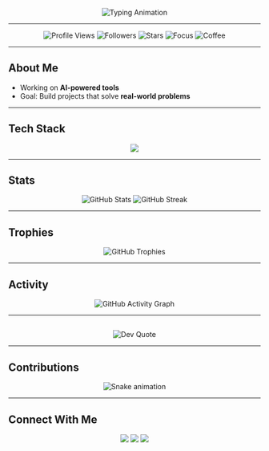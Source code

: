 <!-- Typing Animation Header -->
<p align="center">
  <img src="https://readme-typing-svg.herokuapp.com?font=Fira+Code&size=28&duration=3000&pause=1000&color=70A5FD&center=true&vCenter=true&width=600&lines=Amirabbas;" alt="Typing Animation" />
</p>

---

<!-- Profile Views & Badges -->
<p align="center">
  <img src="https://komarev.com/ghpvc/?username=amirabbas-gash&label=Profile%20Views&color=70A5FD&style=flat-square" alt="Profile Views" />
  <img src="https://img.shields.io/github/followers/amirabbas-gash?color=70A5FD&label=Followers&style=flat-square" alt="Followers" />
  <img src="https://img.shields.io/github/stars/amirabbas-gash?color=70A5FD&label=Stars&style=flat-square" alt="Stars" />
  <img src="https://img.shields.io/badge/Focus-Machine%20Learning-70A5FD?style=flat-square" alt="Focus" />
  <img src="https://img.shields.io/badge/Loves-Coffee-70A5FD?style=flat-square" alt="Coffee" />
</p>

---

##  About Me
- Working on **AI-powered tools**
-  Goal: Build projects that solve **real-world problems**

---

## Tech Stack
<p align="center">
  <img src="https://skillicons.dev/icons?i=python,pytorch,tensorflow,js,html,css,fastapi,streamlit,docker,mongodb,mysql,git" />
</p>

---

## Stats
<p align="center">
  <img src="https://github-readme-stats.vercel.app/api?username=amirabbas-gash&show_icons=true&theme=tokyonight&hide_border=true" alt="GitHub Stats" />
  <img src="https://github-readme-streak-stats.herokuapp.com/?user=amirabbas-gash&theme=tokyonight&hide_border=true" alt="GitHub Streak" />
</p>

---

## Trophies
<p align="center">
  <img src="https://github-profile-trophy.vercel.app/?username=amirabbas-gash&theme=tokyonight&no-frame=true&margin-w=5&row=1&column=7" alt="GitHub Trophies" />
</p>

---

##  Activity
<p align="center">
  <img src="https://github-readme-activity-graph.vercel.app/graph?username=amirabbas-gash&theme=tokyo-night&hide_border=true&area=true" alt="GitHub Activity Graph" />
</p>

---

## 
<p align="center">
  <img src="https://quotes-github-readme.vercel.app/api?type=horizontal&theme=tokyonight" alt="Dev Quote" />
</p>

---

## Contributions
<p align="center">
  <img src="https://github.com/amirabbas-gash/amirabbas-gash/blob/output/github-contribution-grid-snake.svg" alt="Snake animation" />
</p>

---

## Connect With Me
<p align="center">
  <a href="https://linkedin.com/in/amirabbas-g-3a8591197/"><img src="https://img.shields.io/badge/LinkedIn-0A66C2?style=for-the-badge&logo=linkedin&logoColor=white"/></a>
  <a href="mailto:amirabbasgashtil@gmail.com"><img src="https://img.shields.io/badge/Email-D14836?style=for-the-badge&logo=gmail&logoColor=white"/></a>
  <a href="https://github.com/amirabbas-gash"><img src="https://img.shields.io/badge/GitHub-000?style=for-the-badge&logo=github&logoColor=white"/></a>
</p>
